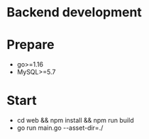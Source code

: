 # Backend development

# Prepare

- go>=1.16
- MySQL>=5.7

# Start

- cd web && npm install && npm run build
- go run main.go --asset-dir=./
